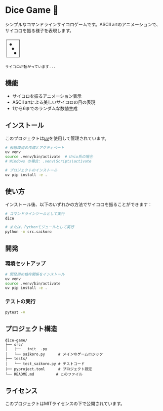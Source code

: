 # Dice Game 🎲

シンプルなコマンドラインサイコロゲームです。ASCII artのアニメーションで、サイコロを振る様子を表現します。

```
┌─────┐
│ ●   │
│  ●  │
│   ● │
└─────┘

サイコロが転がっています...
```

## 機能

- サイコロを振るアニメーション表示
- ASCII artによる美しいサイコロの目の表現
- 1から6までのランダムな数値生成

## インストール

このプロジェクトは[uv](https://github.com/astral-sh/uv)を使用して管理されています。

```bash
# 仮想環境の作成とアクティベート
uv venv
source .venv/bin/activate  # Unix系の場合
# Windows の場合: .venv\Scripts\activate

# プロジェクトのインストール
uv pip install -e .
```

## 使い方

インストール後、以下のいずれかの方法でサイコロを振ることができます：

```bash
# コマンドラインツールとして実行
dice

# または、Pythonモジュールとして実行
python -m src.saikoro
```

## 開発

### 環境セットアップ

```bash
# 開発用の依存関係をインストール
uv venv
source .venv/bin/activate
uv pip install -e .
```

### テストの実行

```bash
pytest -v
```

## プロジェクト構造

```
dice-game/
├── src/
│   ├── __init__.py
│   └── saikoro.py      # メインのゲームロジック
├── tests/
│   └── test_saikoro.py # テストコード
├── pyproject.toml      # プロジェクト設定
└── README.md          # このファイル
```

## ライセンス

このプロジェクトはMITライセンスの下で公開されています。